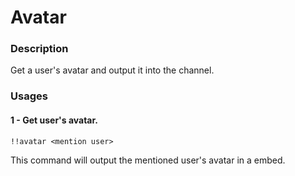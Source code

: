 # Avatar

### Description

Get a user's avatar and output it into the channel.

### Usages

#### 1 - Get user's avatar.

```text
!!avatar <mention user>
```

This command will output the mentioned user's avatar in a embed.

